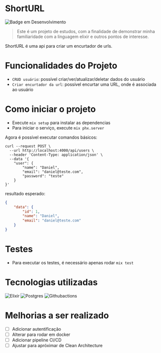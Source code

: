# ShortURL

![Badge em Desenvolvimento](https://img.shields.io/badge/status-em_desenvolvimento-green)

> Este é um projeto de estudos, com a finalidade de demonstrar minha familiaridade com a linguagem elixir e outros pontos de interesse.

ShortURL é uma api para criar um encurtador de urls.

# Funcionalidades do Projeto
- `CRUD usuário`: possível criar/ver/atualizar/deletar dados do usuário
- `Criar encurtador da url`: possível encurtar uma URL, onde é associada ao usuário

# Como iniciar o projeto

- Execute `mix setup` para instalar as dependencias
- Para iniciar o serviço, execute `mix phx.server`

Agora é possível executar comandos básicos:

```shell
curl --request POST \
  --url http://localhost:4000/api/users \
  --header 'Content-Type: application/json' \
  --data '{
	"user": {
		"name": "Daniel",
		"email": "daniel@teste.com",
		"password": "teste"
	}
}'
```
resultado esperado:
```json
{
	"data": {
		"id": 1,
		"name": "Daniel",
		"email": "daniel@teste.com"
	}
}
```

# Testes
- Para executar os testes, é necessário apenas rodar `mix test`

# Tecnologias utilizadas

![Elixir](https://img.shields.io/badge/Elixir-4B275F?style=for-the-badge&logo=elixir&logoColor=white)
![Postgres](https://img.shields.io/badge/PostgreSQL-316192?style=for-the-badge&logo=postgresql&logoColor=white)
![Githubactions](https://img.shields.io/badge/Github%20Actions-282a2e?style=for-the-badge&logo=githubactions&logoColor=367cfe)


# Melhorias a ser realizado

- [ ] Adicionar autentificação
- [ ] Alterar para rodar em docker
- [ ] Adicionar pipeline CI/CD
- [ ] Ajustar para apróximar de Clean Architecture
